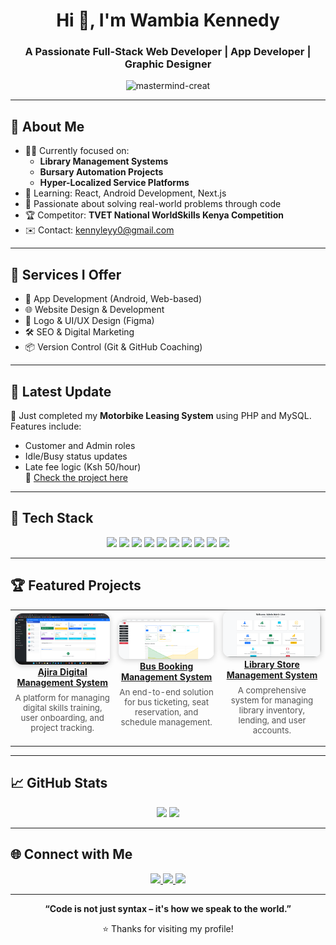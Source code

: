 <h1 align="center">Hi 👋, I'm Wambia Kennedy</h1>
<h3 align="center">A Passionate Full-Stack Web Developer | App Developer | Graphic Designer</h3>

<p align="center">
  <img src="https://komarev.com/ghpvc/?username=mastermind-creat&label=Profile%20views&color=0e75b6&style=flat" alt="mastermind-creat" />
</p>

---

## 🚀 About Me

- 👨‍💻 Currently focused on:
  - **Library Management Systems**
  - **Bursary Automation Projects**
  - **Hyper-Localized Service Platforms**
- 🌱 Learning: React, Android Development, Next.js
- 🧠 Passionate about solving real-world problems through code
- 🏆 Competitor: **TVET National WorldSkills Kenya Competition**
- ✉️ Contact: [kennyleyy0@gmail.com](mailto:kennyleyy0@gmail.com)

---

## 💼 Services I Offer

- 📱 App Development (Android, Web-based)
- 🌐 Website Design & Development
- 🎨 Logo & UI/UX Design (Figma)
- 🛠 SEO & Digital Marketing
- 📦 Version Control (Git & GitHub Coaching)

---

## 📢 Latest Update
🎉 Just completed my **Motorbike Leasing System** using PHP and MySQL.  
Features include:
- Customer and Admin roles
- Idle/Busy status updates
- Late fee logic (Ksh 50/hour)  
📁 [Check the project here](https://github.com/mastermind-creat/motorbike-leasing-system)

---
## 🧰 Tech Stack

<p align="center">
  <img src="https://img.shields.io/badge/HTML5-E34F26?style=flat-square&logo=html5&logoColor=white" />
  <img src="https://img.shields.io/badge/CSS3-1572B6?style=flat-square&logo=css3&logoColor=white" />
  <img src="https://img.shields.io/badge/JavaScript-F7DF1E?style=flat-square&logo=javascript&logoColor=black" />
  <img src="https://img.shields.io/badge/PHP-777BB4?style=flat-square&logo=php&logoColor=white" />
  <img src="https://img.shields.io/badge/MySQL-4479A1?style=flat-square&logo=mysql&logoColor=white" />
  <img src="https://img.shields.io/badge/React-20232A?style=flat-square&logo=react&logoColor=61DAFB" />
  <img src="https://img.shields.io/badge/Bootstrap-563D7C?style=flat-square&logo=bootstrap&logoColor=white" />
  <img src="https://img.shields.io/badge/Figma-F24E1E?style=flat-square&logo=figma&logoColor=white" />
  <img src="https://img.shields.io/badge/Git-F05032?style=flat-square&logo=git&logoColor=white" />
  <img src="https://img.shields.io/badge/VSCode-007ACC?style=flat-square&logo=visual-studio-code&logoColor=white" />
</p>

---

## 🏆 Featured Projects

<table align="center">
  <tr>
    <td align="center" width="320">
      <a href="https://github.com/yourusername/project1">
        <img src="images/ajira.png" alt="Ajira Digital Management System" width="220" style="border-radius: 12px; box-shadow: 0 2px 8px #ccc;" />
        <br />
        <b>Ajira Digital Management System</b>
      </a>
      <p style="font-size: 0.95em; color: #555; margin-top: 8px;">
        A platform for managing digital skills training, user onboarding, and project tracking.
      </p>
    </td>
    <td align="center" width="320">
      <a href="https://github.com/mastermind-creat/Oxygen_Bus">
        <img src="images/bus.png" alt="Bus Booking Management System" width="220" style="border-radius: 12px; box-shadow: 0 2px 8px #ccc;" />
        <br />
        <b>Bus Booking Management System</b>
      </a>
      <p style="font-size: 0.95em; color: #555; margin-top: 8px;">
        An end-to-end solution for bus ticketing, seat reservation, and schedule management.
      </p>
    </td>
    <td align="center" width="320">
      <a href="https://github.com/yourusername/project3">
        <img src="images/library.png" alt="Library Store Management System" width="220" style="border-radius: 12px; box-shadow: 0 2px 8px #ccc;" />
        <br />
        <b>Library Store Management System</b>
      </a>
      <p style="font-size: 0.95em; color: #555; margin-top: 8px;">
        A comprehensive system for managing library inventory, lending, and user accounts.
      </p>
    </td>
  </tr>
</table>
  </a>
</p>

<!--
  Replace the image URLs and links above with your actual project images and repository links.
  You can add or remove projects as needed.
-->

---

## 📈 GitHub Stats

<p align="center">
  <img src="https://github-readme-stats.vercel.app/api?username=mastermind-creat&show_icons=true&theme=radical" width="48%" />
  <img src="https://github-readme-stats.vercel.app/api/top-langs/?username=mastermind-creat&layout=compact&theme=radical" width="48%" />
</p>

---

## 🌐 Connect with Me

<p align="center">
  <a href="https://linkedin.com/in/your-profile">
    <img src="https://img.shields.io/badge/LinkedIn-blue?style=flat-square&logo=linkedin&logoColor=white" />
  </a>
  <a href="https://facebook.com/your-page">
    <img src="https://img.shields.io/badge/Facebook-1877F2?style=flat-square&logo=facebook&logoColor=white" />
  </a>
  <a href="https://instagram.com/mastermindcreat">
    <img src="https://img.shields.io/badge/Instagram-E4405F?style=flat-square&logo=instagram&logoColor=white" />
  </a>
</p>

---

<p align="center">
  <b>“Code is not just syntax – it's how we speak to the world.”</b>
</p>
<p align="center">
  ⭐️ Thanks for visiting my profile!
</p>
